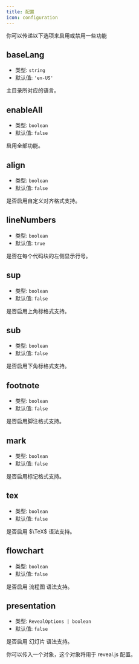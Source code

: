 ```yaml
---
title: 配置
icon: configuration
---
```


你可以传递以下选项来启用或禁用一些功能

## baseLang

- 类型: `string`
- 默认值: `'en-US'`

主目录所对应的语言。

## enableAll

- 类型: `boolean`
- 默认值: `false`

启用全部功能。

## align

- 类型: `boolean`
- 默认值: `false`

是否启用自定义对齐格式支持。

## lineNumbers

- 类型: `boolean`
- 默认值: `true`

是否在每个代码块的左侧显示行号。

## sup

- 类型: `boolean`
- 默认值: `false`

是否启用上角标格式支持。

## sub

- 类型: `boolean`
- 默认值: `false`

是否启用下角标格式支持。

## footnote

- 类型: `boolean`
- 默认值: `false`

是否启用脚注格式支持。

## mark

- 类型: `boolean`
- 默认值: `false`

是否启用标记格式支持。

## tex

- 类型: `boolean`
- 默认值: `false`

是否启用 $\TeX$ 语法支持。

## flowchart

- 类型: `boolean`
- 默认值: `false`

是否启用 流程图 语法支持。

## presentation

- 类型: `RevealOptions | boolean`
- 默认值: `false`

是否启用 幻灯片 语法支持。

你可以传入一个对象，这个对象将用于 reveal.js 配置。
